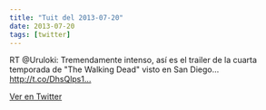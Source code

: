 ```yaml
---
title: "Tuit del 2013-07-20"
date: 2013-07-20
tags: [twitter]
---
```


RT @Uruloki: Tremendamente intenso, así es el trailer de la cuarta temporada de "The Walking Dead" visto en San Diego… http://t.co/DhsQlps1…



[Ver en Twitter](https://twitter.com/i/web/status/358537560379097088)
